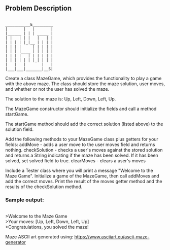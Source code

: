 ## Problem Description
````{verbatim}

___________E_________
|       |   |       |
|______ | | | _____ |
| |   | | |   |   | |
| | | | |_|__ | | | |
| | | |     | | | | |
| | | |____ | | | | |
| | | |   | | | | | |
| | | | | | |_| | | |
|   |   |       |   |
|___|___|_______|__S|
````

Create a class MazeGame, which provides the functionality to play a game with the above maze.
The class should store the maze solution, user moves, and whether or not the user has solved the maze.

The solution to the maze is: Up, Left, Down, Left, Up.

The MazeGame constructor should initialize the fields and call a method startGame.

The startGame method should add the correct solution (listed above) to the solution field.

Add the following methods to your MazeGame class plus getters for your fields:
addMove - adds a user move to the user moves field and returns nothing.
checkSolution - checks a user's moves against the stored solution and returns a String indicating if the maze has been solved. If it has been solved, set solved field to true.
clearMoves - clears a user's moves

Include a Tester class where you will print a message "Welcome to the Maze Game".
Initialize a game of the MazeGame, then call addMoves and add the correct moves.
Print the result of the moves getter method and the results of the checkSolution method.

### Sample output:
<br>>Welcome to the Maze Game
<br>>Your moves: [Up, Left, Down, Left, Up]
<br>>Congratulations, you solved the maze!

Maze ASCII art generated using: https://www.asciiart.eu/ascii-maze-generator